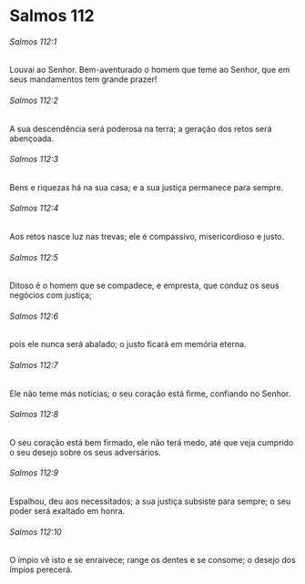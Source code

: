 # Salmos 112

###### Salmos 112:1

Louvai ao Senhor. Bem-aventurado o homem que teme ao Senhor, que em seus mandamentos tem grande prazer!

###### Salmos 112:2

A sua descendência será poderosa na terra; a geração dos retos será abençoada.

###### Salmos 112:3

Bens e riquezas há na sua casa; e a sua justiça permanece para sempre.

###### Salmos 112:4

Aos retos nasce luz nas trevas; ele é compassivo, misericordioso e justo.

###### Salmos 112:5

Ditoso é o homem que se compadece, e empresta, que conduz os seus negócios com justiça;

###### Salmos 112:6

pois ele nunca será abalado; o justo ficará em memória eterna.

###### Salmos 112:7

Ele não teme más notícias; o seu coração está firme, confiando no Senhor.

###### Salmos 112:8

O seu coração está bem firmado, ele não terá medo, até que veja cumprido o seu desejo sobre os seus adversários.

###### Salmos 112:9

Espalhou, deu aos necessitados; a sua justiça subsiste para sempre; o seu poder será exaltado em honra.

###### Salmos 112:10

O ímpio vê isto e se enraivece; range os dentes e se consome; o desejo dos ímpios perecerá.

